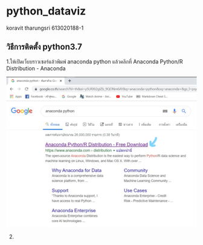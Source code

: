 # python_dataviz

koravit tharungsri 613020188-1 

## วิธีการติดตั้ง python3.7
1.ให้เปิดเว็บบราวเซอร์แล้วพิมพ์ anaconda python แล้วคลิกที่ Anaconda Python/R Distribution - Anaconda

![alt text](A001.jpg)

2.
